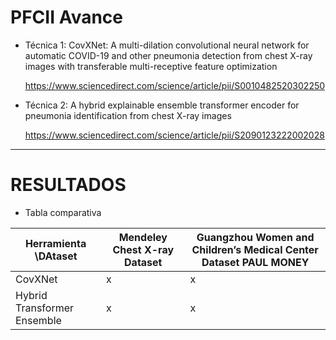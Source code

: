 # PFCII Avance

- Técnica 1: CovXNet: A multi-dilation convolutional neural network for automatic COVID-19 and other pneumonia detection from chest X-ray images with transferable multi-receptive feature optimization

    https://www.sciencedirect.com/science/article/pii/S0010482520302250

- Técnica 2: A hybrid explainable ensemble transformer encoder for pneumonia identification from chest X-ray images

    https://www.sciencedirect.com/science/article/pii/S2090123222002028

---

# RESULTADOS

* Tabla comparativa

| Herramienta \DAtaset        | Mendeley Chest X-ray Dataset | Guangzhou Women and Children’s Medical Center Dataset PAUL MONEY |
|-----------------------------|------------------------------|------------------------------------------------------------------|
| CovXNet                     | x                            | x                                                                |
| Hybrid Transformer Ensemble | x                            | x                                                                |

